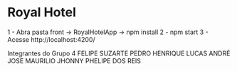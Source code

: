 # Royal Hotel

1 - Abra pasta front -> RoyalHotelApp -> npm install
2 - npm start
3 - Acesse http://localhost:4200/

Integrantes do Grupo 4
FELIPE SUZARTE
PEDRO HENRIQUE
LUCAS ANDRÉ
JOSE MAURILIO
JHONNY 
PHELIPE DOS REIS

